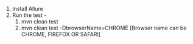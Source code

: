 1. Install Allure
2. Run the test - 
   1. mvn clean test
   2. mvn clean test -DbrowserName=CHROME [Browser name can be CHROME, FIREFOX OR SAFARI]